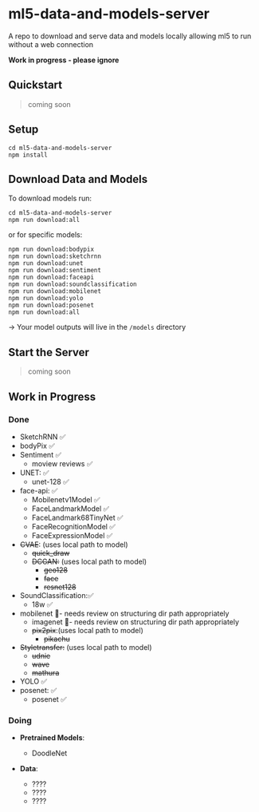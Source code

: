 # ml5-data-and-models-server
A repo to download and serve data and models locally allowing ml5 to run without a web connection

**Work in progress - please ignore**

## Quickstart
> coming soon

## Setup

```
cd ml5-data-and-models-server
npm install
```

## Download Data and Models

To download models run:

```
cd ml5-data-and-models-server
npm run download:all
```

or for specific models:

```
npm run download:bodypix
npm run download:sketchrnn
npm run download:unet
npm run download:sentiment
npm run download:faceapi
npm run download:soundclassification
npm run download:mobilenet
npm run download:yolo
npm run download:posenet
npm run download:all
```

→ Your model outputs will live in the `/models` directory


## Start the Server
> coming soon

## Work in Progress

### Done
* SketchRNN ✅
* bodyPix ✅
* Sentiment ✅
  * moview reviews ✅
* UNET: ✅
  * unet-128 ✅
* face-api: ✅
  * Mobilenetv1Model ✅
  * FaceLandmarkModel ✅
  * FaceLandmark68TinyNet ✅
  * FaceRecognitionModel ✅
  * FaceExpressionModel ✅
* <s>CVAE</s>: (uses local path to model)
    * <s>quick_draw</s>
  * <s>DCGAN:</s> (uses local path to model)
    * <s>geo128</s>
    * <s>face</s>
    * <s>resnet128</s>
* SoundClassification:✅
  * 18w ✅
* mobilenet 🚨- needs review on structuring dir path appropriately
  * imagenet 🚨- needs review on structuring dir path appropriately
  * <s>pix2pix</s>:(uses local path to model)
    * <s>pikachu</s>
* <s>Styletransfer:</s> (uses local path to model)
    * <s>udnie</s>
    * <s>wave</s>
    * <s>mathura</s>
* YOLO ✅
* posenet: ✅
  * posenet ✅

### Doing

* **Pretrained Models**:
  
  * DoodleNet
* **Data**:
  * ????
  * ????
  * ????

